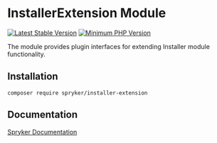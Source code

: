 # InstallerExtension Module
[![Latest Stable Version](https://poser.pugx.org/spryker/installer-extension/v/stable.svg)](https://packagist.org/packages/spryker/installer-extension)
[![Minimum PHP Version](https://img.shields.io/badge/php-%3E%3D%208.3-8892BF.svg)](https://php.net/)

The module provides plugin interfaces for extending Installer module functionality.

## Installation

```
composer require spryker/installer-extension
```

## Documentation

[Spryker Documentation](https://docs.spryker.com)
